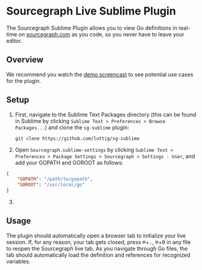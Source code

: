 # Sourcegraph Live Sublime Plugin

The Sourcegraph Sublime Plugin allows you to view Go definitions in real-time on [sourcegraph.com](http://www.sourcegraph.com) as you code, so you never have to leave your editor.

## Overview

We recommend you watch the [demo screencast]() to see potential use cases for the plugin.

## Setup

 1. First, navigate to the Sublime Text Packages directory (this can be found in Sublime by clicking `Sublime Text > Preferences > Browse Packages...`) and clone the `sg-sublime` plugin:

 	`git clone https://github.com/luttig/sg-sublime`

 2. Open `Sourcegraph.sublime-settings` by clicking `Sublime Text > Preferences > Package Settings > Sourcegraph > Settings - User`, and add your GOPATH and GOROOT as follows:

```json
{
	"GOPATH": "/path/to/gopath",
	"GOROOT": "/usr/local/go"
}
```

 3. 

 ## Usage

The plugin should automatically open a browser tab to initialize your live session. If, for any reason, your tab gets closed, press <kbd>&#8984;</kbd>+<kbd>.</kbd>, <kbd>&#8984;</kbd>+<kbd>0</kbd> in any file to reopen the Sourcegraph live tab. As you navigate through Go files, the tab should automatically load the definition and references for recognized variables.